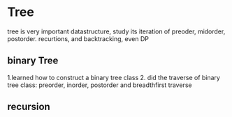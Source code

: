 # Tree
tree is very important datastructure, study its iteration of preoder, midorder, postorder. recurtions, and backtracking, even DP
## binary Tree
1.learned how to construct a binary tree class
2. did the traverse of binary tree class:
  preorder, inorder, postorder and breadthfirst traverse
## recursion

